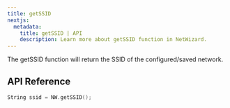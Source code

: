 ```yaml
---
title: getSSID
nextjs:
  metadata:
    title: getSSID | API
    description: Learn more about getSSID function in NetWizard.
---
```


The getSSID function will return the SSID of the configured/saved network.

## API Reference

```cpp
String ssid = NW.getSSID();
```

